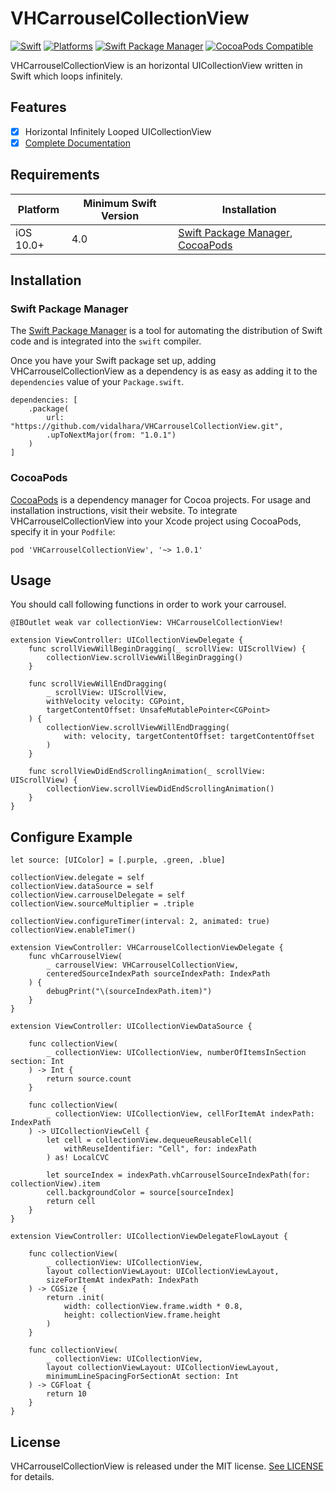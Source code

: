 # VHCarrouselCollectionView

[![Swift](https://img.shields.io/badge/Swift-4.0_5.1_5.2_5.3_5.4_5.5_5.6_5.7-blue)](https://img.shields.io/badge/Swift-4.0_5.1_5.2_5.3_5.4_5.5-Orange)
[![Platforms](https://img.shields.io/badge/Platforms-iOS-blue)](https://img.shields.io/badge/Platforms-iOS-Blue)
[![Swift Package Manager](https://img.shields.io/badge/Swift_Package_Manager-compatible-pistachiogreen)](https://img.shields.io/badge/Swift_Package_Manager-compatible-pistachiogreen)
[![CocoaPods Compatible](https://img.shields.io/cocoapods/v/VHCarrouselCollectionView?color=pistachiogreen)](https://img.shields.io/cocoapods/v/VHCarrouselCollectionView?color=pistachiogreen)

VHCarrouselCollectionView is an horizontal UICollectionView written in Swift which loops infinitely.

## Features

- [x] Horizontal Infinitely Looped UICollectionView
- [x] [Complete Documentation](https://vidalhara.github.io/VHCarrouselCollectionView/)

## Requirements

| Platform | Minimum Swift Version | Installation |
| --- | --- | --- |
| iOS 10.0+ | 4.0 | [Swift Package Manager](#swift-package-manager), [CocoaPods](#cocoapods) |

## Installation

### Swift Package Manager

The [Swift Package Manager](https://swift.org/package-manager/) is a tool for automating the distribution of Swift code and is integrated into the `swift` compiler. 

Once you have your Swift package set up, adding VHCarrouselCollectionView as a dependency is as easy as adding it to the `dependencies` value of your `Package.swift`.

```
dependencies: [
    .package(
    	url: "https://github.com/vidalhara/VHCarrouselCollectionView.git", 
    	.upToNextMajor(from: "1.0.1")
    )
]
```

### CocoaPods

[CocoaPods](https://cocoapods.org) is a dependency manager for Cocoa projects. For usage and installation instructions, visit their website. To integrate VHCarrouselCollectionView into your Xcode project using CocoaPods, specify it in your `Podfile`:

```
pod 'VHCarrouselCollectionView', '~> 1.0.1'
```

## Usage

You should call following functions in order to work your carrousel.

```
@IBOutlet weak var collectionView: VHCarrouselCollectionView!

extension ViewController: UICollectionViewDelegate {
    func scrollViewWillBeginDragging(_ scrollView: UIScrollView) {
        collectionView.scrollViewWillBeginDragging()
    }

    func scrollViewWillEndDragging(
        _ scrollView: UIScrollView, 
        withVelocity velocity: CGPoint, 
        targetContentOffset: UnsafeMutablePointer<CGPoint>
    ) {
        collectionView.scrollViewWillEndDragging(
            with: velocity, targetContentOffset: targetContentOffset
        )
    }

    func scrollViewDidEndScrollingAnimation(_ scrollView: UIScrollView) {
        collectionView.scrollViewDidEndScrollingAnimation()
    }
}
```

## Configure Example

```
let source: [UIColor] = [.purple, .green, .blue]

collectionView.delegate = self
collectionView.dataSource = self
collectionView.carrouselDelegate = self
collectionView.sourceMultiplier = .triple

collectionView.configureTimer(interval: 2, animated: true)
collectionView.enableTimer()

extension ViewController: VHCarrouselCollectionViewDelegate {
    func vhCarrouselView(
        _ carrouselView: VHCarrouselCollectionView, 
        centeredSourceIndexPath sourceIndexPath: IndexPath
    ) {
        debugPrint("\(sourceIndexPath.item)")
    }
}

extension ViewController: UICollectionViewDataSource {

    func collectionView(
        _ collectionView: UICollectionView, numberOfItemsInSection section: Int
    ) -> Int {
        return source.count
    }

    func collectionView(
        _ collectionView: UICollectionView, cellForItemAt indexPath: IndexPath
    ) -> UICollectionViewCell {
        let cell = collectionView.dequeueReusableCell(
            withReuseIdentifier: "Cell", for: indexPath
        ) as! LocalCVC
        
        let sourceIndex = indexPath.vhCarrouselSourceIndexPath(for: collectionView).item
        cell.backgroundColor = source[sourceIndex]
        return cell
    }
}

extension ViewController: UICollectionViewDelegateFlowLayout {

    func collectionView(
        _ collectionView: UICollectionView,
        layout collectionViewLayout: UICollectionViewLayout,
        sizeForItemAt indexPath: IndexPath
    ) -> CGSize {
        return .init(
            width: collectionView.frame.width * 0.8, 
            height: collectionView.frame.height
        )
    }

    func collectionView(
        _ collectionView: UICollectionView,
        layout collectionViewLayout: UICollectionViewLayout,
        minimumLineSpacingForSectionAt section: Int
    ) -> CGFloat {
        return 10
    }
}

```

## License

VHCarrouselCollectionView is released under the MIT license. [See LICENSE](https://github.com/vidalhara/VHCarrouselCollectionView/blob/master/LICENSE) for details.
